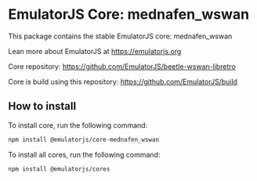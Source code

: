 # EmulatorJS Core: mednafen_wswan

This package contains the stable EmulatorJS core: mednafen_wswan

Lean more about EmulatorJS at https://emulatorjs.org

Core repository:
https://github.com/EmulatorJS/beetle-wswan-libretro

Core is build using this repository:
https://github.com/EmulatorJS/build

## How to install

To install core, run the following command:

```bash
npm install @emulatorjs/core-mednafen_wswan
```
To install all cores, run the following command:

```bash
npm install @emulatorjs/cores
```

